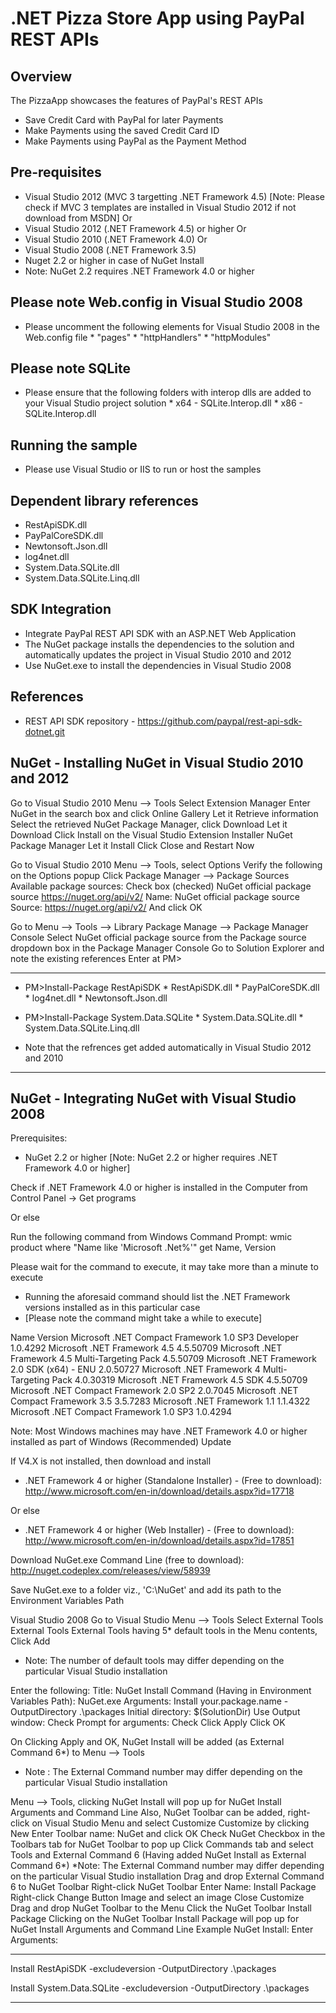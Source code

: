 .NET Pizza Store App using PayPal REST APIs
===========================================


Overview
--------

The PizzaApp showcases the features of PayPal's REST APIs

   * Save Credit Card with PayPal for later Payments
   * Make Payments using the saved Credit Card ID
   * Make Payments using PayPal as the Payment Method


Pre-requisites
--------------
   
   * Visual Studio 2012 (MVC 3 targetting .NET Framework 4.5) [Note: Please check if MVC 3 templates are installed in Visual Studio 2012 if not download from MSDN]
		Or
   * Visual Studio 2012 (.NET Framework 4.5) or higher
		Or
   * Visual Studio 2010 (.NET Framework 4.0)
		Or
   * Visual Studio 2008 (.NET Framework 3.5)
   * Nuget 2.2 or higher in case of NuGet Install
   * Note: NuGet 2.2 requires .NET Framework 4.0 or higher


Please note Web.config in Visual Studio 2008
--------------------------------------------

   * Please uncomment the following elements for Visual Studio 2008 in the Web.config file
	*	"pages"
	*	"httpHandlers"
	*	"httpModules"

Please note SQLite
------------------
   * Please ensure that the following folders with interop dlls are added to your Visual Studio project solution 
	*	x64 - SQLite.Interop.dll
	*	x86 - SQLite.Interop.dll

Running the sample
------------------
   * Please use Visual Studio or IIS to run or host the samples 

Dependent library references
----------------------------
   * RestApiSDK.dll
   * PayPalCoreSDK.dll
   * Newtonsoft.Json.dll
   * log4net.dll
   * System.Data.SQLite.dll
   * System.Data.SQLite.Linq.dll
	
SDK Integration
---------------
   * Integrate PayPal REST API SDK with an ASP.NET Web Application
   * The NuGet package installs the dependencies to the solution and automatically updates the project in Visual Studio 2010 and 2012
   * Use NuGet.exe to install the dependencies in Visual Studio 2008

References
----------

   * REST API SDK repository - https://github.com/paypal/rest-api-sdk-dotnet.git


NuGet - Installing NuGet in Visual Studio 2010 and 2012
-------------------------------------------------------

Go to Visual Studio 2010 Menu --> Tools
Select Extension Manager
Enter NuGet in the search box and click Online Gallery
Let it Retrieve information
Select the retrieved NuGet Package Manager, click Download
Let it Download
Click Install on the Visual Studio Extension Installer NuGet Package Manager
Let it Install
Click Close and Restart Now

Go to Visual Studio 2010 Menu --> Tools, select Options
Verify the following on the Options popup
Click Package Manager --> Package Sources
Available package sources:
Check box (checked) NuGet official package source
https://nuget.org/api/v2/
Name: NuGet official package source
Source: https://nuget.org/api/v2/
And click OK
 
Go to Menu --> Tools --> Library Package Manage --> Package Manager Console
Select NuGet official package source from the Package source dropdown box in the Package Manager Console
Go to Solution Explorer and note the existing references
Enter at PM>
***************************************************

   * PM>Install-Package RestApiSDK
	*	RestApiSDK.dll
	* 	PayPalCoreSDK.dll
	* 	log4net.dll
	*	Newtonsoft.Json.dll

   * PM>Install-Package System.Data.SQLite
	*	System.Data.SQLite.dll
	*	System.Data.SQLite.Linq.dll

   * Note that the refrences get added automatically in Visual Studio 2012 and 2010
	
***************************************************

	
NuGet - Integrating NuGet with Visual Studio 2008
-------------------------------------------------

Prerequisites:
   * 	NuGet 2.2 or higher [Note: NuGet 2.2 or higher requires .NET Framework 4.0 or higher]
	
Check if .NET Framework 4.0 or higher is installed in the Computer from Control Panel -> Get programs

Or else

Run the following command from Windows Command Prompt:
wmic product where "Name like 'Microsoft .Net%'" get Name, Version
	
Please wait for the command to execute, it may take more than a minute to execute
*	Running the aforesaid command should list the .NET Framework versions installed as in this particular case 
*	[Please note the command might take a while to execute]

Name                                                Version
Microsoft .NET Compact Framework 1.0 SP3 Developer  1.0.4292
Microsoft .NET Framework 4.5                        4.5.50709
Microsoft .NET Framework 4.5 Multi-Targeting Pack   4.5.50709
Microsoft .NET Framework 2.0 SDK (x64) - ENU        2.0.50727
Microsoft .NET Framework 4 Multi-Targeting Pack     4.0.30319
Microsoft .NET Framework 4.5 SDK                    4.5.50709
Microsoft .NET Compact Framework 2.0 SP2            2.0.7045
Microsoft .NET Compact Framework 3.5                3.5.7283
Microsoft .NET Framework 1.1                        1.1.4322
Microsoft .NET Compact Framework 1.0 SP3            1.0.4294

Note: Most Windows machines may have .NET Framework 4.0 or higher installed as part of Windows (Recommended) Update

If V4.X is not installed, then download and install

*	.NET Framework 4 or higher (Standalone Installer) - (Free to download):
	http://www.microsoft.com/en-in/download/details.aspx?id=17718

Or else

*	.NET Framework 4 or higher (Web Installer) - (Free to download):
	http://www.microsoft.com/en-in/download/details.aspx?id=17851


Download NuGet.exe Command Line (free to download): http://nuget.codeplex.com/releases/view/58939

Save NuGet.exe to a folder viz., 'C:\NuGet' and add its path to the Environment Variables Path

Visual Studio 2008
Go to Visual Studio Menu --> Tools
Select External Tools
External Tools
External Tools having 5* default tools in the Menu contents, Click Add
   * Note: The number of default tools may differ depending on the particular Visual Studio installation
 
Enter the following:
Title: NuGet Install
Command (Having in Environment Variables Path): NuGet.exe
Arguments: Install your.package.name -OutputDirectory .\packages
Initial directory: $(SolutionDir)
Use Output window: Check
Prompt for arguments: Check
Click Apply
Click OK

On Clicking Apply and OK, NuGet Install will be added (as External Command 6*) to Menu --> Tools
   * Note : The External Command number may differ depending on the particular Visual Studio installation

Menu --> Tools, clicking NuGet Install will pop up for NuGet Install Arguments and Command Line
Also, NuGet Toolbar can be added, right-click on Visual Studio Menu and select Customize
Customize by clicking New
Enter Toolbar name: NuGet and click OK
Check NuGet Checkbox in the Toolbars tab for NuGet Toolbar to pop up
Click Commands tab and select Tools and External Command 6 (Having added NuGet Install as External Command 6*) 
*Note: The External Command number may differ depending on the particular Visual Studio installation
Drag and drop External Command 6 to NuGet Toolbar
Right-click NuGet Toolbar
Enter Name: Install Package
Right-click Change Button Image and select an image
Close Customize
Drag and drop NuGet Toolbar to the Menu
Click the NuGet Toolbar Install Package
Clicking on the NuGet Toolbar Install Package will pop up for NuGet Install Arguments and Command Line
Example NuGet Install:
Enter Arguments: 
***************************************************

Install RestApiSDK  -excludeversion -OutputDirectory .\packages
	
Install System.Data.SQLite  -excludeversion -OutputDirectory .\packages

***************************************************

	
